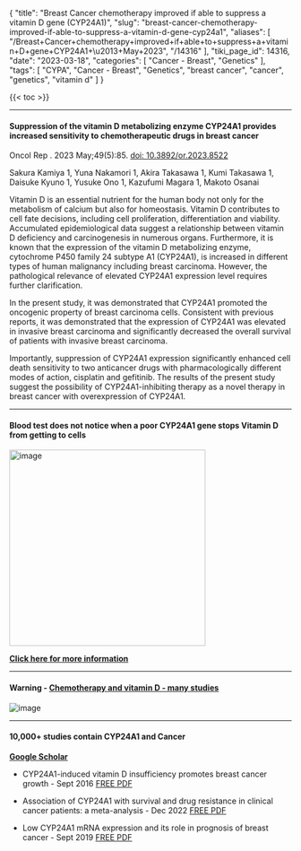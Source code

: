 {
    "title": "Breast Cancer chemotherapy improved if able to suppress a vitamin D gene (CYP24A1)",
    "slug": "breast-cancer-chemotherapy-improved-if-able-to-suppress-a-vitamin-d-gene-cyp24a1",
    "aliases": [
        "/Breast+Cancer+chemotherapy+improved+if+able+to+suppress+a+vitamin+D+gene+CYP24A1+\u2013+May+2023",
        "/14316"
    ],
    "tiki_page_id": 14316,
    "date": "2023-03-18",
    "categories": [
        "Cancer - Breast",
        "Genetics"
    ],
    "tags": [
        "CYPA",
        "Cancer - Breast",
        "Genetics",
        "breast cancer",
        "cancer",
        "genetics",
        "vitamin d"
    ]
}


{{< toc >}} 

---

#### Suppression of the vitamin D metabolizing enzyme CYP24A1 provides increased sensitivity to chemotherapeutic drugs in breast cancer

Oncol Rep . 2023 May;49(5):85. [doi: 10.3892/or.2023.8522](https://doi.org/10.3892/or.2023.8522)

Sakura Kamiya 1, Yuna Nakamori 1, Akira Takasawa 1, Kumi Takasawa 1, Daisuke Kyuno 1, Yusuke Ono 1, Kazufumi Magara 1, Makoto Osanai 

Vitamin D is an essential nutrient for the human body not only for the metabolism of calcium but also for homeostasis. Vitamin D contributes to cell fate decisions, including cell proliferation, differentiation and viability. Accumulated epidemiological data suggest a relationship between vitamin D deficiency and carcinogenesis in numerous organs. Furthermore, it is known that the expression of the vitamin D metabolizing enzyme, cytochrome P450 family 24 subtype A1 (CYP24A1), is increased in different types of human malignancy including breast carcinoma. However, the pathological relevance of elevated CYP24A1 expression level requires further clarification.

In the present study, it was demonstrated that CYP24A1 promoted the oncogenic property of breast carcinoma cells. Consistent with previous reports, it was demonstrated that the expression of CYP24A1 was elevated in invasive breast carcinoma and significantly decreased the overall survival of patients with invasive breast carcinoma.

Importantly, suppression of CYP24A1 expression significantly enhanced cell death sensitivity to two anticancer drugs with pharmacologically different modes of action, cisplatin and gefitinib. The results of the present study suggest the possibility of CYP24A1-inhibiting therapy as a novel therapy in breast cancer with overexpression of CYP24A1.

---

#### Blood test does not notice when a poor CYP24A1 gene  stops Vitamin D from getting to cells

<img src="/attachments/d3.mock.jpg" alt="image" width="350">

 **[Click here for more information](/categories/genetics)** 

---

#### Warning - [Chemotherapy and vitamin D - many studies](/posts/chemotherapy-and-vitamin-d-many-studies)

<img src="/attachments/d3.mock.jpg" alt="image"> 

---

#### 10,000+ studies contain CYP24A1  and  Cancer

 **[Google Scholar](https://scholar.google.com/scholar?hl=en&as_sdt=0%2C48&q=CYP24A1++cancer&btnG=)** 

* CYP24A1-induced vitamin D insufficiency promotes breast cancer growth - Sept 2016 [FREE PDF](https://www.spandidos-publications.com/10.3892/or.2016.5072?text=fulltext)

* Association of CYP24A1 with survival and drug resistance in clinical cancer patients: a meta-analysis - Dec 2022 [FREE PDF](https://bmccancer.biomedcentral.com/articles/10.1186/s12885-022-10369-x)

* Low CYP24A1 mRNA expression and its role in prognosis of breast cancer  - Sept 2019   [FREE PDF](https://doi.org/10.1038/s41598-019-50214-z)